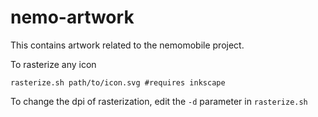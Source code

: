 nemo-artwork
============

This contains artwork related to the nemomobile project.

To rasterize any icon 

    rasterize.sh path/to/icon.svg #requires inkscape 

To change the dpi of rasterization, edit the `-d` parameter in `rasterize.sh` 
